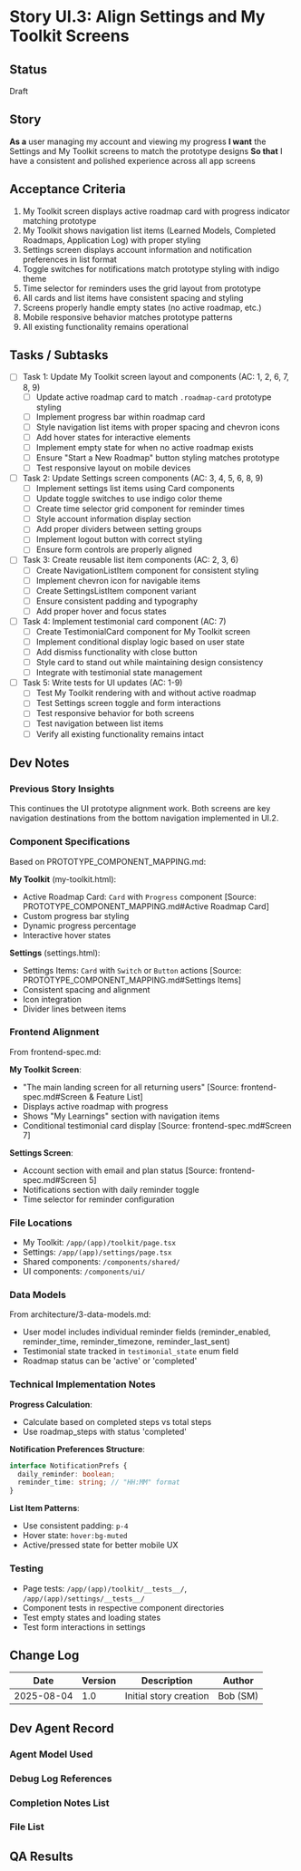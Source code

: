 # Story UI.3: Align Settings and My Toolkit Screens

## Status

Draft

## Story

**As a** user managing my account and viewing my progress
**I want** the Settings and My Toolkit screens to match the prototype designs
**So that** I have a consistent and polished experience across all app screens

## Acceptance Criteria

1. My Toolkit screen displays active roadmap card with progress indicator matching prototype
2. My Toolkit shows navigation list items (Learned Models, Completed Roadmaps, Application Log) with proper styling
3. Settings screen displays account information and notification preferences in list format
4. Toggle switches for notifications match prototype styling with indigo theme
5. Time selector for reminders uses the grid layout from prototype
6. All cards and list items have consistent spacing and styling
7. Screens properly handle empty states (no active roadmap, etc.)
8. Mobile responsive behavior matches prototype patterns
9. All existing functionality remains operational

## Tasks / Subtasks

- [ ] Task 1: Update My Toolkit screen layout and components (AC: 1, 2, 6, 7, 8, 9)
  - [ ] Update active roadmap card to match `.roadmap-card` prototype styling
  - [ ] Implement progress bar within roadmap card
  - [ ] Style navigation list items with proper spacing and chevron icons
  - [ ] Add hover states for interactive elements
  - [ ] Implement empty state for when no active roadmap exists
  - [ ] Ensure "Start a New Roadmap" button styling matches prototype
  - [ ] Test responsive layout on mobile devices

- [ ] Task 2: Update Settings screen components (AC: 3, 4, 5, 6, 8, 9)
  - [ ] Implement settings list items using Card components
  - [ ] Update toggle switches to use indigo color theme
  - [ ] Create time selector grid component for reminder times
  - [ ] Style account information display section
  - [ ] Add proper dividers between setting groups
  - [ ] Implement logout button with correct styling
  - [ ] Ensure form controls are properly aligned

- [ ] Task 3: Create reusable list item components (AC: 2, 3, 6)
  - [ ] Create NavigationListItem component for consistent styling
  - [ ] Implement chevron icon for navigable items
  - [ ] Create SettingsListItem component variant
  - [ ] Ensure consistent padding and typography
  - [ ] Add proper hover and focus states

- [ ] Task 4: Implement testimonial card component (AC: 7)
  - [ ] Create TestimonialCard component for My Toolkit screen
  - [ ] Implement conditional display logic based on user state
  - [ ] Add dismiss functionality with close button
  - [ ] Style card to stand out while maintaining design consistency
  - [ ] Integrate with testimonial state management

- [ ] Task 5: Write tests for UI updates (AC: 1-9)
  - [ ] Test My Toolkit rendering with and without active roadmap
  - [ ] Test Settings screen toggle and form interactions
  - [ ] Test responsive behavior for both screens
  - [ ] Test navigation between list items
  - [ ] Verify all existing functionality remains intact

## Dev Notes

### Previous Story Insights

This continues the UI prototype alignment work. Both screens are key navigation destinations from the bottom navigation implemented in UI.2.

### Component Specifications

Based on PROTOTYPE_COMPONENT_MAPPING.md:

**My Toolkit** (my-toolkit.html):

- Active Roadmap Card: `Card` with `Progress` component [Source: PROTOTYPE_COMPONENT_MAPPING.md#Active Roadmap Card]
- Custom progress bar styling
- Dynamic progress percentage
- Interactive hover states

**Settings** (settings.html):

- Settings Items: `Card` with `Switch` or `Button` actions [Source: PROTOTYPE_COMPONENT_MAPPING.md#Settings Items]
- Consistent spacing and alignment
- Icon integration
- Divider lines between items

### Frontend Alignment

From frontend-spec.md:

**My Toolkit Screen**:

- "The main landing screen for all returning users" [Source: frontend-spec.md#Screen & Feature List]
- Displays active roadmap with progress
- Shows "My Learnings" section with navigation items
- Conditional testimonial card display [Source: frontend-spec.md#Screen 7]

**Settings Screen**:

- Account section with email and plan status [Source: frontend-spec.md#Screen 5]
- Notifications section with daily reminder toggle
- Time selector for reminder configuration

### File Locations

- My Toolkit: `/app/(app)/toolkit/page.tsx`
- Settings: `/app/(app)/settings/page.tsx`
- Shared components: `/components/shared/`
- UI components: `/components/ui/`

### Data Models

From architecture/3-data-models.md:

- User model includes individual reminder fields (reminder_enabled, reminder_time, reminder_timezone, reminder_last_sent)
- Testimonial state tracked in `testimonial_state` enum field
- Roadmap status can be 'active' or 'completed'

### Technical Implementation Notes

**Progress Calculation**:

- Calculate based on completed steps vs total steps
- Use roadmap_steps with status 'completed'

**Notification Preferences Structure**:

```typescript
interface NotificationPrefs {
  daily_reminder: boolean;
  reminder_time: string; // "HH:MM" format
}
```

**List Item Patterns**:

- Use consistent padding: `p-4`
- Hover state: `hover:bg-muted`
- Active/pressed state for better mobile UX

### Testing

- Page tests: `/app/(app)/toolkit/__tests__/`, `/app/(app)/settings/__tests__/`
- Component tests in respective component directories
- Test empty states and loading states
- Test form interactions in settings

## Change Log

| Date       | Version | Description            | Author   |
| ---------- | ------- | ---------------------- | -------- |
| 2025-08-04 | 1.0     | Initial story creation | Bob (SM) |

## Dev Agent Record

### Agent Model Used

### Debug Log References

### Completion Notes List

### File List

## QA Results
